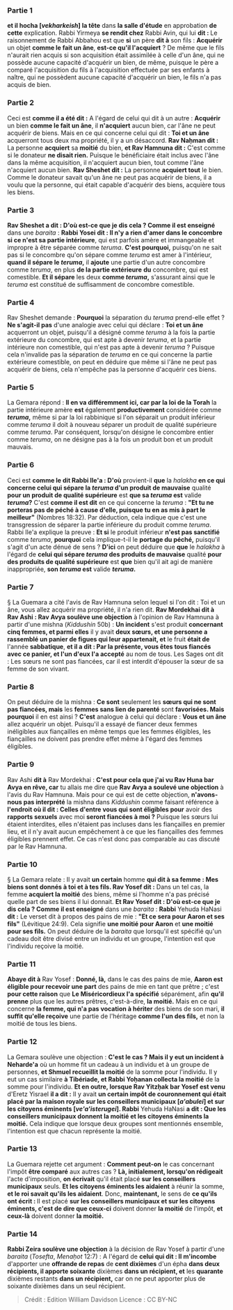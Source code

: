 
### Partie 1
<b>et il hocha [<i>vekharkeish</i>] la tête</b> dans <b>la salle d'étude</b> en approbation <b>de cette</b> explication. Rabbi Yirmeya <b>se rendit chez</b> Rabbi Avin, qui lui <b>dit : </b> Le raisonnement de Rabbi Abbahou est que <b>si</b> un père <b>dit à</b> son fils : <b>Acquérir</b> un objet <b>comme le fait un âne</b>, <b>est-ce qu'il l'acquiert</b> ? De même que le fils n'aurait rien acquis si son acquisition était assimilée à celle d'un âne, qui ne possède aucune capacité d'acquérir un bien, de même, puisque le père a comparé l'acquisition du fils à l'acquisition effectuée par ses enfants à naître, qui ne possèdent aucune capacité d'acquérir un bien, le fils n'a pas acquis de bien.

### Partie 2
Ceci est <b>comme il a été dit :</b> A l'égard de celui qui dit à un autre : <b>Acquérir</b> un bien <b>comme le fait un âne</b>, il <b>n'acquiert</b> aucun bien, car l'âne ne peut acquérir de biens. Mais en ce qui concerne celui qui dit : <b>Toi et un âne</b> acquerront tous deux ma propriété, il y a un désaccord. <b>Rav Naḥman dit :</b> La personne <b>acquiert</b> sa <b>moitié</b> du bien, <b>et Rav Hamnuna dit :</b> C'est comme si le donateur <b>ne disait rien.</b> Puisque le bénéficiaire était inclus avec l'âne dans la même acquisition, il n'acquiert aucun bien, tout comme l'âne n'acquiert aucun bien. <b>Rav Sheshet dit :</b> La personne <b>acquiert tout</b> le bien. Comme le donateur savait qu'un âne ne peut pas acquérir de biens, il a voulu que la personne, qui était capable d'acquérir des biens, acquière tous les biens.

### Partie 3
<b>Rav Sheshet a dit : D'où est-ce que je dis cela ? Comme il est enseigné</b> dans une <i>baraita</i> : <b>Rabbi Yosei dit : Il n'y a rien d'amer dans le concombre si ce n'est sa partie intérieure</b>, qui est parfois amère et immangeable et impropre à être séparée comme <i>teruma</i>. <b>C'est pourquoi,</b> puisqu'on ne sait pas si le concombre qu'on sépare comme <i>teruma</i> est amer à l'intérieur, <b>quand il sépare le <i>teruma</i>,</b> il <b>ajoute</b> une partie d'un autre concombre comme <i>teruma</i>, en plus <b>de la partie extérieure</b> <b>du</b> concombre, qui est comestible. <b>Et il sépare</b> les deux <b>comme <i>teruma</i>,</b> s'assurant ainsi que le <i>teruma</i> est constitué de suffisamment de concombre comestible.

### Partie 4
Rav Sheshet demande : <b>Pourquoi</b> la séparation du <i>teruma</i> prend-elle effet ? <b>Ne s'agit-il pas</b> d'une analogie avec celui qui déclare : <b>Toi et un âne</b> acquerront un objet, puisqu'il a désigné comme <i>teruma</i> à la fois la partie extérieure du concombre, qui est apte à devenir <i>teruma</i>, et la partie intérieure non comestible, qui n'est pas apte à devenir <i>teruma</i> ? Puisque cela n'invalide pas la séparation de <i>teruma</i> en ce qui concerne la partie extérieure comestible, on peut en déduire que même si l'âne ne peut pas acquérir de biens, cela n'empêche pas la personne d'acquérir ces biens.

### Partie 5
La Gemara répond : <b>Il en va différemment ici, car par la loi de la Torah</b> la partie intérieure amère <b>est</b> également <b>productivement</b> considérée comme <b><i>teruma</i>,</b> même si par la loi rabbinique si l'on séparait un produit inférieur comme <i>teruma</i> il doit à nouveau séparer un produit de qualité supérieure comme <i>teruma</i>. Par conséquent, lorsqu'on désigne le concombre entier comme <i>teruma</i>, on ne désigne pas à la fois un produit bon et un produit mauvais.

### Partie 6
Ceci est <b>comme le dit Rabbi Ile'a : D'où</b> provient-il <b>que</b> la <i>halakha</i> <b>en ce qui concerne celui qui sépare la <i>teruma</i> d'un produit de mauvaise</b> qualité <b>pour un produit de qualité supérieure</b> est <b>que sa <i>teruma</i> est</b> valide <b><i>teruma</i>?</b> C'est <b>comme il est dit</b> en ce qui concerne la <i>teruma</i> : <b>"Et tu ne porteras pas de péché à cause d'elle, puisque tu en as mis à part le meilleur"</b> (Nombres 18:32). Par déduction, cela indique que c'est une transgression de séparer la partie inférieure du produit comme <i>teruma</i>. Rabbi Ile'a explique la preuve : <b>Et si</b> le produit inférieur <b>n'est pas sanctifié</b> comme <i>teruma</i>, <b>pourquoi</b> cela implique-t-il le <b>portage du péché,</b> puisqu'il s'agit d'un acte dénué de sens ? <b>D'ici</b> on peut déduire que <b>que</b> le <i>halakha</i> à l'égard de <b>celui qui sépare <i>teruma</i> des produits de mauvaise</b> qualité <b>pour des produits de qualité supérieure</b> est <b>que</b> bien qu'il ait agi de manière inappropriée, <b>son <i>teruma</i> est</b> valide <b><i>teruma</i>.</b>

### Partie 7
§ La Guemara a cité l'avis de Rav Hamnuna selon lequel si l'on dit : Toi et un âne, vous allez acquérir ma propriété, il n'a rien dit. <b>Rav Mordekhai dit à Rav Ashi : Rav Avya soulève une objection</b> à l'opinion de Rav Hamnuna à partir d'une mishna (<i>Kiddushin</i> 50b) : <b>Un incident</b> s'est produit <b>concernant cinq femmes, et parmi elles</b> il y avait <b>deux sœurs, et une personne a rassemblé un panier de figues qui leur appartenait, et</b> le fruit <b>était de</b> l'année <b>sabbatique</b>, <b>et il a dit : Par la présente, vous êtes tous fiancés avec ce panier, et l'un d'eux l'a accepté</b> au nom de tous. Les Sages ont dit : Les sœurs ne sont pas fiancées,</b> car il est interdit d'épouser la sœur de sa femme de son vivant.

### Partie 8
On peut déduire de la mishna : <b>Ce sont</b> seulement les <b>sœurs qui ne sont pas fiancées, mais</b> les <b>femmes sans lien de parenté</b> sont <b>favorisées. Mais pourquoi</b> il en est ainsi ? <b>C'est</b> analogue à celui qui déclare : <b>Vous et un âne</b> allez acquérir un objet. Puisqu'il a essayé de fiancer deux femmes inéligibles aux fiançailles en même temps que les femmes éligibles, les fiançailles ne doivent pas prendre effet même à l'égard des femmes éligibles.

### Partie 9
Rav Ashi <b>dit à</b> Rav Mordekhai : <b>C'est pour cela que j'ai vu Rav Huna bar Avya en rêve, car</b> tu allais me dire que <b>Rav Avya a soulevé une objection</b> à l'avis du Rav Hamnuna. Mais pour ce qui est de cette objection, <b>n'avons-nous pas interprété</b> la mishna dans <i>Kiddushin</i> comme faisant référence à <b>l'endroit où il dit : Celles d'entre vous qui sont éligibles pour</b> avoir des <b>rapports sexuels</b> avec moi <b>seront fiancées à moi ?</b> Puisque les sœurs lui étaient interdites, elles n'étaient pas incluses dans les fiançailles en premier lieu, et il n'y avait aucun empêchement à ce que les fiançailles des femmes éligibles prennent effet. Ce cas n'est donc pas comparable au cas discuté par le Rav Hamnuna.

### Partie 10
§ La Gemara relate : Il y avait <b>un certain</b> homme <b>qui dit à sa femme : Mes biens sont donnés à toi et à tes fils. Rav Yosef dit :</b> Dans un tel cas, la femme <b>acquiert la moitié</b> des biens, même si l'homme n'a pas précisé quelle part de ses biens il lui donnait. <b>Et Rav Yosef dit : D'où est-ce que je dis cela ? Comme il est enseigné</b> dans une <i>baraita</i> : <b>Rabbi</b> Yehuda HaNasi <b>dit :</b> Le verset dit à propos des pains de mie : <b>"Et ce sera pour Aaron et ses fils"</b> (Lévitique 24:9). Cela signifie <b>une moitié pour Aaron</b> et <b>une moitié pour ses fils.</b> On peut déduire de la <i>baraita</i> que lorsqu'il est spécifié qu'un cadeau doit être divisé entre un individu et un groupe, l'intention est que l'individu reçoive la moitié.

### Partie 11
<b>Abaye dit à</b> Rav Yosef : <b>Donné, là,</b> dans le cas des pains de mie, <b>Aaron est éligible pour recevoir une part</b> des pains de mie en tant que prêtre ; c'est <b>pour cette raison</b> que <b>Le Miséricordieux l'a spécifié</b> séparément, afin <b>qu'il prenne</b> plus que les autres prêtres, c'est-à-dire, <b>la moitié.</b> Mais en ce qui concerne <b>la femme, qui n'a pas vocation à hériter</b> des biens de son mari, <b>il suffit qu'elle reçoive</b> une partie de l'héritage <b>comme l'un des fils,</b> et non la moitié de tous les biens.

### Partie 12
La Gemara soulève une objection : <b>C'est le cas ? Mais il y eut un incident à Neharde'a</b> où un homme fit un cadeau à un individu et à un groupe de personnes, <b>et Shmuel recueillit la moitié</b> de la somme pour l'individu. Il y eut un cas similaire <b>à Tibériade, et Rabbi Yoḥanan collecta la moitié</b> de la somme pour l'individu. <b>Et en outre, lorsque Rav Yitzḥak bar Yosef est venu</b> d'Eretz Yisrael <b>il a dit :</b> Il y avait <b>un certain impôt de couronnement qui était placé par la maison royale sur les conseillers municipaux [<i>a'abulei</i>] et sur les citoyens éminents [<i>ve'a'isterugei</i>]. Rabbi</b> Yehuda HaNasi <b>a dit : Que les conseillers municipaux donnent la moitié et les citoyens éminents la moitié.</b> Cela indique que lorsque deux groupes sont mentionnés ensemble, l'intention est que chacun représente la moitié.

### Partie 13
La Guemara rejette cet argument : <b>Comment peut-on</b> le cas concernant l'impôt <b>être comparé</b> aux autres cas ? <b>Là, initialement, lorsqu'on rédigeait</b> l'acte d'imposition, <b>on écrivait</b> qu'il était placé <b>sur les conseillers municipaux</b> seuls. <b>Et les citoyens éminents les aidaient</b> à réunir la somme, <b>et le roi savait qu'ils les aidaient</b>. Donc, <b>maintenant,</b> le sens de <b>ce qu'ils ont écrit : </b> Il est placé <b>sur les conseillers municipaux et sur les citoyens éminents, c'est de dire que ceux-ci</b> doivent donner <b>la moitié</b> de l'impôt, <b>et ceux-là</b> doivent donner <b>la moitié.</b>

### Partie 14
<b>Rabbi Zeira soulève une objection</b> à la décision de Rav Yosef à partir d'une <i>baraita</i> (<i>Tosefta</i>, <i>Menaḥot</i> 12:7) : A l'égard de <b>celui qui dit : Il m'incombe</b> d'apporter une <b>offrande de repas</b> de <b>cent dixièmes</b> d'un épha <b>dans deux récipients, il apporte soixante</b> dixièmes <b>dans un récipient, et</b> les <b>quarante</b> dixièmes restants <b>dans un récipient,</b> car on ne peut apporter plus de soixante dixièmes dans un seul récipient.

>Crédit : Edition William Davidson
>Licence : CC BY-NC